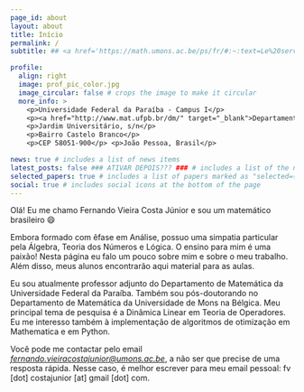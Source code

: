 ```yaml
---
page_id: about
layout: about
title: Início
permalink: /
subtitle: ## <a href='https://math.umons.ac.be/ps/fr/#:~:text=Le%20service%20assure%20les%20cours,du%20master%20en%20sciences%20mathématiques.'>Service de Probabilités et Statistique</a>. Université de Mons, Département de Mathématique.

profile:
  align: right
  image: prof_pic_color.jpg
  image_circular: false # crops the image to make it circular
  more_info: >
    <p>Universidade Federal da Paraíba - Campus I</p>
    <p><a href="http://www.mat.ufpb.br/dm/" target="_blank">Departamento de Matemática</a></p>
    <p>Jardim Universitário, s/n</p>
    <p>Bairro Castelo Branco</p>
    <p>CEP 58051-900</p> <p>João Pessoa, Brasil</p>

news: true # includes a list of news items
latest_posts: false ### ATIVAR DEPOIS??? ### # includes a list of the newest posts
selected_papers: true # includes a list of papers marked as "selected={true}"
social: true # includes social icons at the bottom of the page
---
```


Olá! Eu me chamo Fernando Vieira Costa Júnior e sou um matemático brasileiro :smile:

Embora formado com êfase em Análise, possuo uma simpatia particular pela Álgebra, Teoria dos Números e Lógica. O ensino para mim é uma paixão! Nesta página eu falo um pouco sobre mim e sobre o meu trabalho. Além disso, meus alunos encontrarão aqui material para as aulas.

Eu sou atualmente professor adjunto do Departamento de Matemática da Universidade Federal da Paraíba. Também sou pós-doutorando no Departamento de Matemática da Universidade de Mons na Bélgica. Meu principal tema de pesquisa é a Dinâmica Linear em Teoria de Operadores. Eu me interesso também à implementação de algoritmos de otimização em Mathematica e em Python.

Você pode me contactar pelo email <a href="mailto:fernando.vieiracostajunior@umons.ac.be"><i>fernando.vieiracostajunior@umons.ac.be</i></a>, a não ser que precise de uma resposta rápida. Nesse caso, é melhor escrever para meu email pessoal: <it>fv [dot] costajunior [at] gmail [dot] com</it>.
